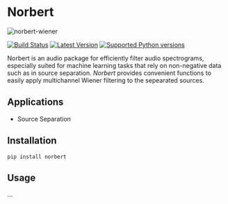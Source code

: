 # Norbert
![norbert-wiener](https://user-images.githubusercontent.com/72940/45908695-15ce8900-bdfe-11e8-8420-78ad9bb32f84.jpg) 

[![Build Status](https://travis-ci.org/sigsep/norbert.svg?branch=master)](https://travis-ci.org/sigsep/norbert)
[![Latest Version](https://img.shields.io/pypi/v/norbert.svg)](https://pypi.python.org/pypi/norbert)
[![Supported Python versions](https://img.shields.io/pypi/pyversions/norbert.svg)](https://pypi.python.org/pypi/norbert)

Norbert is an audio package for efficiently filter audio spectrograms, especially suited for machine learning tasks that rely on non-negative data such as in source separation. _Norbert_ provides convenient functions to easily apply multichannel Wiener filtering to the sepearated sources. 

## Applications

* Source Separation

## Installation

`pip install norbert`

## Usage

...
